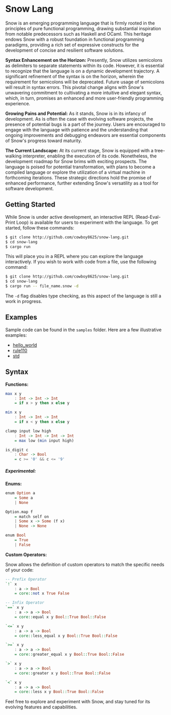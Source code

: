 # Snow Lang

Snow is an emerging programming language that is firmly rooted in the principles of pure functional programming, drawing substantial inspiration from notable predecessors such as Haskell and OCaml. This heritage endows Snow with a robust foundation in functional programming paradigms, providing a rich set of expressive constructs for the development of concise and resilient software solutions.

**Syntax Enhancement on the Horizon:** Presently, Snow utilizes semicolons as delimiters to separate statements within its code. However, it is essential to recognize that the language is on a dynamic development trajectory. A significant refinement of the syntax is on the horizon, wherein the requirement for semicolons will be deprecated. Future usage of semicolons will result in syntax errors. This pivotal change aligns with Snow's unwavering commitment to cultivating a more intuitive and elegant syntax, which, in turn, promises an enhanced and more user-friendly programming experience.

**Growing Pains and Potential:** As it stands, Snow is in its infancy of development. As is often the case with evolving software projects, the presence of potential bugs is a part of the journey. Users are encouraged to engage with the language with patience and the understanding that ongoing improvements and debugging endeavors are essential components of Snow's progress toward maturity.

**The Current Landscape:** At its current stage, Snow is equipped with a tree-walking interpreter, enabling the execution of its code. Nonetheless, the development roadmap for Snow brims with exciting prospects. The language is poised for potential transformation, with plans to become a compiled language or explore the utilization of a virtual machine in forthcoming iterations. These strategic directions hold the promise of enhanced performance, further extending Snow's versatility as a tool for software development.

## Getting Started

While Snow is under active development, an interactive REPL (Read-Eval-Print Loop) is available for users to experiment with the language. To get started, follow these commands:

```sh
$ git clone http://github.com/cowboy8625/snow-lang.git
$ cd snow-lang
$ cargo run
```

This will place you in a REPL where you can explore the language interactively. If you wish to work with code from a file, use the following command:

```sh
$ git clone http://github.com/cowboy8625/snow-lang.git
$ cd snow-lang
$ cargo run -- file_name.snow -d
```

The `-d` flag disables type checking, as this aspect of the language is still a work in progress.

## Examples

Sample code can be found in the `samples` folder. Here are a few illustrative examples:

- [hello_world](./samples/hello_world.snow)
- [rule110](./samples/rule110.snow)
- [std](./samples/std.snow)

## Syntax

**Functions:**

```haskell
max x y
    : Int -> Int -> Int
    = if x > y then x else y

min x y
    : Int -> Int -> Int
    = if x < y then x else y

clamp input low high
    : Int -> Int -> Int -> Int
    = max low (min input high)

is_digit c
    : Char -> Bool
    = c >= '0' && c <= '9'
```

##### **Experimental:**

**Enums:**

```haskell
enum Option a
    = Some a
    | None

Option.map f
    = match self on
    | Some x -> Some (f x)
    | None -> None

enum Bool
    = True
    | False
```

**Custom Operators:**

Snow allows the definition of custom operators to match the specific needs of your code:

```haskell
-- Prefix Operator
`!` x
    : a -> Bool
    = core::not x True False

-- Infix Operator
`==` x y
    : a -> a -> Bool
    = core::equal x y Bool::True Bool::False

`<=` x y
    : a -> a -> Bool
    = core::less_equal x y Bool::True Bool::False

`>=` x y
    : a -> a -> Bool
    = core::greater_equal x y Bool::True Bool::False

`>` x y
    : a -> a -> Bool
    = core::greater x y Bool::True Bool::False

`<` x y
    : a -> a -> Bool
    = core::less x y Bool::True Bool::False
```

Feel free to explore and experiment with Snow, and stay tuned for its evolving features and capabilities.
